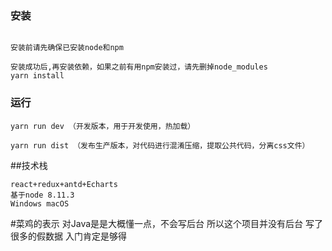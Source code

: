 ### 安装```bush安装前请先确保已安装node和npm安装成功后,再安装依赖，如果之前有用npm安装过，请先删掉node_modulesyarn install```### 运行```bushyarn run dev （开发版本，用于开发使用，热加载）  yarn run dist （发布生产版本，对代码进行混淆压缩，提取公共代码，分离css文件）```##技术栈```bushreact+redux+antd+Echarts基于node 8.11.3Windows macOS ```#菜鸡的表示对Java是是大概懂一点，不会写后台所以这个项目并没有后台写了很多的假数据入门肯定是够得